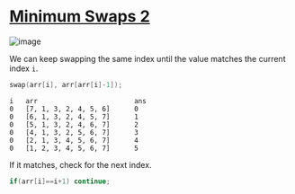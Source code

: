 # [Minimum Swaps 2](https://www.hackerrank.com/challenges/minimum-swaps-2/problem)

![image](https://user-images.githubusercontent.com/35857179/80280087-5b6ada80-8734-11ea-9548-69f9162551e8.png)

We can keep swapping the same index until the value matches the current index ``i``. 

```cpp
swap(arr[i], arr[arr[i]-1]);
```

```
i   arr                        ans
0   [7, 1, 3, 2, 4, 5, 6]      0
0   [6, 1, 3, 2, 4, 5, 7]      1
0   [5, 1, 3, 2, 4, 6, 7]      2
0   [4, 1, 3, 2, 5, 6, 7]      3
0   [2, 1, 3, 4, 5, 6, 7]      4
0   [1, 2, 3, 4, 5, 6, 7]      5
```

If it matches, check for the next index. 

```cpp
if(arr[i]==i+1) continue;
```